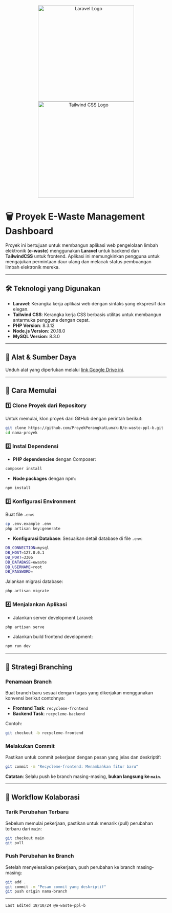 <p align="center">
    <a href="https://laravel.com" target="_blank">
        <img src="https://raw.githubusercontent.com/laravel/art/master/logo-lockup/5%20SVG/2%20CMYK/1%20Full%20Color/laravel-logolockup-cmyk-red.svg" width="300" alt="Laravel Logo">
    </a>
    <a href="https://tailwindcss.com" target="_blank">
        <img src="https://github.com/user-attachments/assets/14234e2d-f5ae-4061-b27b-da955bbfa57c" width="300" alt="Tailwind CSS Logo">
    </a>
</p>

# 🗑️ Proyek E-Waste Management Dashboard

Proyek ini bertujuan untuk membangun aplikasi web pengelolaan limbah elektronik (**e-waste**) menggunakan **Laravel** untuk backend dan **TailwindCSS** untuk frontend. Aplikasi ini memungkinkan pengguna untuk mengajukan permintaan daur ulang dan melacak status pembuangan limbah elektronik mereka.

---

## 🛠️ Teknologi yang Digunakan

- **Laravel**: Kerangka kerja aplikasi web dengan sintaks yang ekspresif dan elegan.
- **Tailwind CSS**: Kerangka kerja CSS berbasis utilitas untuk membangun antarmuka pengguna dengan cepat.
- **PHP Version**: 8.3.12
- **Node.js Version**: 20.18.0
- **MySQL Version**: 8.3.0

---

## 📂 Alat & Sumber Daya

Unduh alat yang diperlukan melalui [link Google Drive ini](https://drive.google.com/drive/u/2/folders/1vTMnaYzjjx-OneLvWd6MSWwhzj2SkoRr).

---

## 🚀 Cara Memulai

### 1️⃣ Clone Proyek dari Repository

Untuk memulai, klon proyek dari GitHub dengan perintah berikut:

```bash
git clone https://github.com/ProyekPerangkatLunak-B/e-waste-ppl-b.git 'nama-proyek'
cd nama-proyek
```

### 2️⃣ Instal Dependensi

- **PHP dependencies** dengan Composer:

```bash
composer install
```

- **Node packages** dengan npm:

```bash
npm install
```

### 3️⃣ Konfigurasi Environment

Buat file `.env`:

```bash
cp .env.example .env
php artisan key:generate
```

- **Konfigurasi Database**: Sesuaikan detail database di file `.env`:

```bash
DB_CONNECTION=mysql
DB_HOST=127.0.0.1
DB_PORT=3306
DB_DATABASE=ewaste
DB_USERNAME=root
DB_PASSWORD=
```

Jalankan migrasi database:

```bash
php artisan migrate
```

### 4️⃣ Menjalankan Aplikasi

- Jalankan server development Laravel:

```bash
php artisan serve
```

- Jalankan build frontend development:

```bash
npm run dev
```

---

## 🌳 Strategi Branching

### Penamaan Branch

Buat branch baru sesuai dengan tugas yang dikerjakan menggunakan konvensi berikut contohnya:

- **Frontend Task**: `recycleme-frontend`
- **Backend Task**: `recycleme-backend`

Contoh:

```bash
git checkout -b recycleme-frontend
```

### Melakukan Commit

Pastikan untuk commit pekerjaan dengan pesan yang jelas dan deskriptif:

```bash
git commit -m "Recycleme-frontend: Menambahkan fitur baru"
```

**Catatan**: Selalu push ke branch masing-masing, **bukan langsung ke `main`**.

---

## 🔄 Workflow Kolaborasi

### Tarik Perubahan Terbaru

Sebelum memulai pekerjaan, pastikan untuk menarik (pull) perubahan terbaru dari `main`:

```bash
git checkout main
git pull
```

### Push Perubahan ke Branch

Setelah menyelesaikan pekerjaan, push perubahan ke branch masing-masing:

```bash
git add .
git commit -m "Pesan commit yang deskriptif"
git push origin nama-branch
```

---

`Last Edited 18/10/24 @e-waste-ppl-b`

